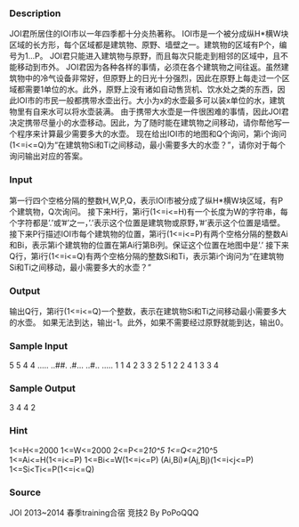 
### Description
JOI君所居住的IOI市以一年四季都十分炎热著称。
IOI市是一个被分成纵H*横W块区域的长方形，每个区域都是建筑物、原野、墙壁之一。建筑物的区域有P个，编号为1...P。
JOI君只能进入建筑物与原野，而且每次只能走到相邻的区域中，且不能移动到市外。
JOI君因为各种各样的事情，必须在各个建筑物之间往返。虽然建筑物中的冷气设备非常好，但原野上的日光十分强烈，因此在原野上每走过一个区域都需要1单位的水。此外，原野上没有诸如自动售货机、饮水处之类的东西，因此IOI市的市民一般都携带水壶出行。大小为x的水壶最多可以装x单位的水，建筑物里有自来水可以将水壶装满。
由于携带大水壶是一件很困难的事情，因此JOI君决定携带尽量小的水壶移动。因此，为了随时能在建筑物之间移动，请你帮他写一个程序来计算最少需要多大的水壶。
现在给出IOI市的地图和Q个询问，第i个询问(1<=i<=Q)为“在建筑物Si和Ti之间移动，最小需要多大的水壶？”，请你对于每个询问输出对应的答案。

### Input
第一行四个空格分隔的整数H,W,P,Q，表示IOI市被分成了纵H*横W块区域，有P个建筑物，Q次询问。
接下来H行，第i行(1<=i<=H)有一个长度为W的字符串，每个字符都是’.’或’#’之一，’.’表示这个位置是建筑物或原野，’#’表示这个位置是墙壁。
接下来P行描述IOI市每个建筑物的位置，第i行(1<=i<=P)有两个空格分隔的整数Ai和Bi，表示第i个建筑物的位置在第Ai行第Bi列。保证这个位置在地图中是’.’
接下来Q行，第i行(1<=i<=Q)有两个空格分隔的整数Si和Ti，表示第i个询问为“在建筑物Si和Ti之间移动，最小需要多大的水壶？”

### Output

输出Q行，第i行(1<=i<=Q)一个整数，表示在建筑物Si和Ti之间移动最小需要多大的水壶。
如果无法到达，输出-1。此外，如果不需要经过原野就能到达，输出0。


### Sample Input
5 5 4 4
.....
..##.
.#...
..#..
.....
1 1
4 2
3 3
2 5
1 2
2 4
1 3
3 4
### Sample Output
3
4
4
2
### Hint
1<=H<=2000
1<=W<=2000
2<=P<=2*10^5
1<=Q<=2*10^5
1<=Ai<=H(1<=i<=P)
1<=Bi<=W(1<=i<=P)
(Ai,Bi)≠(Aj,Bj)(1<=i<j<=P)
1<=Si<Ti<=P(1<=i<=Q)

### Source
JOI 2013~2014 春季training合宿 竞技2 By PoPoQQQ